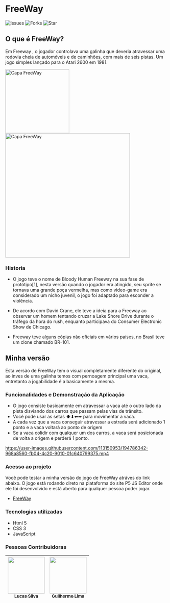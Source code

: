 # FreeWay
![Issues](https://img.shields.io/github/issues/Silvaluska/FreeWay) ![Forks](https://img.shields.io/github/forks/Silvaluska/FreeWay) ![Star](https://img.shields.io/github/stars/Silvaluska/FreeWay)
 ## O que é FreeWay?
 Em Freeway , o jogador controlava uma galinha que deveria atravessar uma rodovia cheia de automóveis e de caminhões, com mais de seis pistas. Um jogo simples lançado para o Atari 2600 em 1981.

 <img src="https://user-images.githubusercontent.com/113150953/192402811-d0e95cf3-dbd5-436d-9ebe-5b156282bb30.png" alt="Capa FreeWay" width="200"/> <img src="https://user-images.githubusercontent.com/113150953/192402928-2d8fc07f-31c8-4dac-bdfc-ecf5c06af1f6.png" alt="Capa FreeWay" width="390"/>

 ### Historia
 - O jogo teve o nome de Bloody Human Freeway na sua fase de protótipo[1], nesta versão quando o jogador era atingido, seu sprite se tornava uma grande poça vermelha, mas como video-game era considerado um nicho juvenil, o jogo foi adaptado para esconder a violência.

 - De acordo com David Crane, ele teve a ideia para a Freeway ao observar um homem tentando cruzar a Lake Shore Drive durante o tráfego da hora do rush, enquanto participava do Consumer Electronic Show de Chicago.

 - Freeway teve alguns cópias não oficiais em vários países, no Brasil teve um clone chamado BR-101.
 ## Minha versão
 Esta versão de FreeWay tem o visual completamente diferente do original, ao inves de uma galinha temos com pernoagem principal uma vaca, entretanto a jogabilidade é a basicamente a mesma.
 ### Funcionalidades e Demonstração da Aplicação
 - O jogo consiste basicamente em atravessar a vaca até o outro lado da pista disviando dos carros que passam pelas vias de trânsito.
 - Você pode usar as setas ⬆⬇⬅➡ para movimentar a vaca. 
 - A cada vez que a vaca conseguir atravessar a estrada será adicionado 1 ponto e a vaca voltará ao ponto de origem
 - Se a vaca colidir com qualquer um dos carros, a vaca será posicionada de volta a origem e perderá 1 ponto.
 
https://user-images.githubusercontent.com/113150953/194786342-968a8560-fb04-4c20-9010-01c640799375.mp4

 ### Acesso ao projeto
 Você pode testar a minha versão do jogo de FreeWay atráves do link abaixo. O jogo está rodando direto na plataforma do site P5 JS Editor onde ele foi desenvolvido e está aberto para qualquer pessoa poder jogar.

 - [FreeWay](https://editor.p5js.org/lucas030894/full/t2sKu0xes)

### Tecnologias utilizadas
- Html 5
- CSS 3
- JavaScript

### Pessoas Contribuidoras
| [<img src="https://avatars.githubusercontent.com/u/113150953?v=4" width=115><br><sub>Lucas Silva</sub>](https://github.com/Silvaluska) |  [<img src="https://avatars.githubusercontent.com/u/30351153?v=4" width=115><br><sub>Guilherme Lima</sub>](https://github.com/guilhermeonrails)
| :---: | :---:
